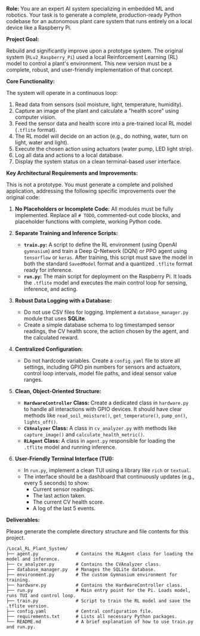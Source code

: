 **Role:** You are an expert AI system specializing in embedded ML and robotics. Your task is to generate a complete, production-ready Python codebase for an autonomous plant care system that runs entirely on a local device like a Raspberry Pi.

**Project Goal:**

Rebuild and significantly improve upon a prototype system. The original system (`RLv2_Raspberry_Pi`) used a local Reinforcement Learning (RL) model to control a plant's environment. This new version must be a complete, robust, and user-friendly implementation of that concept.

**Core Functionality:**

The system will operate in a continuous loop:
1.  Read data from sensors (soil moisture, light, temperature, humidity).
2.  Capture an image of the plant and calculate a "health score" using computer vision.
3.  Feed the sensor data and health score into a pre-trained local RL model (`.tflite` format).
4.  The RL model will decide on an action (e.g., do nothing, water, turn on light, water and light).
5.  Execute the chosen action using actuators (water pump, LED light strip).
6.  Log all data and actions to a  local database.
7.  Display the system status on a clean terminal-based user interface.

**Key Architectural Requirements and Improvements:**

This is not a prototype. You must generate a complete and polished application, addressing the following specific improvements over the original code:

1.  **No Placeholders or Incomplete Code:** All modules must be fully implemented. Replace all `# TODO`, commented-out code blocks, and placeholder functions with complete, working Python code.

2.  **Separate Training and Inference Scripts:**
    *   **`train.py`:** A script to define the RL environment (using OpenAI `gymnasium`) and train a Deep Q-Network (DQN) or PPO agent using `tensorflow` or `keras`. After training, this script must save the model in both the standard `SavedModel` format and a quantized `.tflite` format ready for inference.
    *   **`run.py`:** The main script for deployment on the Raspberry Pi. It loads the `.tflite` model and executes the main control loop for sensing, inference, and acting.

3.  **Robust Data Logging with a Database:**
    *   Do not use CSV files for logging. Implement a `database_manager.py` module that uses **SQLite**.
    *   Create a simple database schema to log timestamped sensor readings, the CV health score, the action chosen by the agent, and the calculated reward.

4.  **Centralized Configuration:**
    *   Do not hardcode variables. Create a `config.yaml` file to store all settings, including GPIO pin numbers for sensors and actuators, control loop intervals, model file paths, and ideal sensor value ranges.

5.  **Clean, Object-Oriented Structure:**
    *   **`HardwareController` Class:** Create a dedicated class in `hardware.py` to handle all interactions with GPIO devices. It should have clear methods like `read_soil_moisture()`, `get_temperature()`, `pump_on()`, `lights_off()`.
    *   **`CVAnalyzer` Class:** A class in `cv_analyzer.py` with methods like `capture_image()` and `calculate_health_metric()`.
    *   **`RLAgent` Class:** A class in `agent.py` responsible for loading the `.tflite` model and running inference.

6.  **User-Friendly Terminal Interface (TUI):**
    *   In `run.py`, implement a clean TUI using a library like `rich` or `textual`.
    *   The interface should be a dashboard that continuously updates (e.g., every 5 seconds) to show:
        *   Current sensor readings.
        *   The last action taken.
        *   The current CV health score.
        *   A log of the last 5 events.

**Deliverables:**

Please generate the complete directory structure and file contents for this project.

```
/Local_RL_Plant_System/
├── agent.py              # Contains the RLAgent class for loading the model and inference.
├── cv_analyzer.py        # Contains the CVAnalyzer class.
├── database_manager.py   # Manages the SQLite database.
├── environment.py        # The custom Gymnasium environment for training.
├── hardware.py           # Contains the HardwareController class.
├── run.py                # Main entry point for the Pi. Loads model, runs TUI and control loop.
├── train.py              # Script to train the RL model and save the .tflite version.
├── config.yaml           # Central configuration file.
├── requirements.txt      # Lists all necessary Python packages.
└── README.md             # A brief explanation of how to use train.py and run.py.
```
